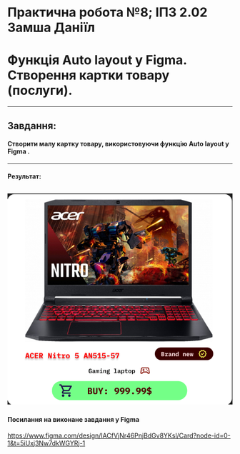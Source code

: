 # Практична робота №8; ІПЗ 2.02 Замша Даніїл
# Функція Auto layout у Figma. Створення картки товару (послуги).
---

## Завдання:
#### Створити малу картку товару, використовуючи функцію Auto layout у Figma .
---

#### Результат:
![card](images/card.png "card")
---

#### Посилання на виконане завдання у Figma
https://www.figma.com/design/IACfVjNr46PnjBdGv8YKsl/Card?node-id=0-1&t=5iUxj3Nw7dkWGYRj-1
